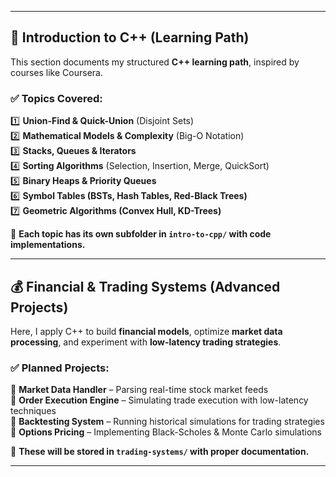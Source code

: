 
---

## 📖 **Introduction to C++ (Learning Path)**  

This section documents my structured **C++ learning path**, inspired by courses like Coursera.  

### ✅ Topics Covered:  

1️⃣ **Union-Find & Quick-Union** (Disjoint Sets)  
2️⃣ **Mathematical Models & Complexity** (Big-O Notation)  
3️⃣ **Stacks, Queues & Iterators**  
4️⃣ **Sorting Algorithms** (Selection, Insertion, Merge, QuickSort)  
5️⃣ **Binary Heaps & Priority Queues**  
6️⃣ **Symbol Tables (BSTs, Hash Tables, Red-Black Trees)**  
7️⃣ **Geometric Algorithms (Convex Hull, KD-Trees)**  

📌 **Each topic has its own subfolder in `intro-to-cpp/` with code implementations.**  

---

## 💰 **Financial & Trading Systems (Advanced Projects)**  

Here, I apply C++ to build **financial models**, optimize **market data processing**, and experiment with **low-latency trading strategies**.  

### ✅ Planned Projects:  

🔹 **Market Data Handler** – Parsing real-time stock market feeds  
🔹 **Order Execution Engine** – Simulating trade execution with low-latency techniques  
🔹 **Backtesting System** – Running historical simulations for trading strategies  
🔹 **Options Pricing** – Implementing Black-Scholes & Monte Carlo simulations  

📌 **These will be stored in `trading-systems/` with proper documentation.**  

---

